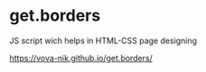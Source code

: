 # get.borders
JS script wich helps in HTML-CSS page designing

https://vova-nik.github.io/get.borders/
